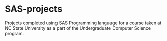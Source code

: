 # SAS-projects
Projects completed using SAS Programming language for a course taken at NC State University as a part of the Undergraduate Computer Science program.

